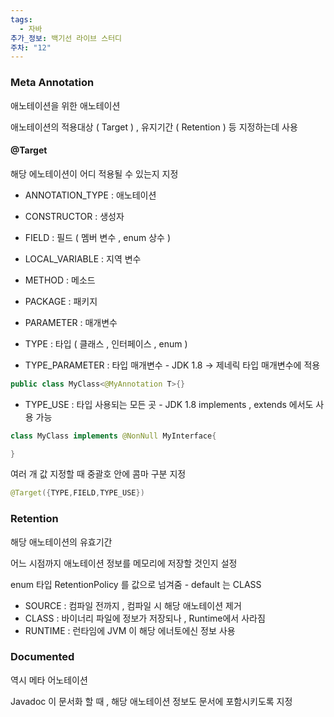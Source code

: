 ```yaml
---
tags:
  - 자바
추가_정보: 백기선 라이브 스터디
주차: "12"
---
```

### Meta Annotation

애노테이션을 위한 애노테이션

애노테이션의 적용대상 ( Target ) , 유지기간 ( Retention ) 등 지정하는데 사용

#### @Target

해당 에노테이션이 어디 적용될 수 있는지 지정

- ANNOTATION_TYPE : 애노테이션
- CONSTRUCTOR : 생성자
- FIELD : 필드 ( 멤버 변수 , enum 상수 )
- LOCAL_VARIABLE : 지역 변수
- METHOD : 메소드
- PACKAGE : 패키지
- PARAMETER : 매개변수
- TYPE : 타입 ( 클래스 , 인터페이스 , enum )

- TYPE_PARAMETER : 타입 매개변수 - JDK 1.8
-> 제네릭 타입 매개변수에 적용
```java
public class MyClass<@MyAnnotation T>{}
```
- TYPE_USE : 타입 사용되는 모든 곳 - JDK 1.8
implements , extends 에서도 사용 가능
```java
class MyClass implements @NonNull MyInterface{

}
```


여러 개 값 지정할 때 중괄호 안에 콤마 구분 지정
```java
@Target({TYPE,FIELD,TYPE_USE})
```

### Retention

해당 애노테이션의 유효기간

어느 시점까지 애노테이션 정보를 메모리에 저장할 것인지 설정

enum 타입 RetentionPolicy 를 값으로 넘겨줌 - default 는 CLASS

- SOURCE : 컴파일 전까지 , 컴파일 시 해당 애노테이션 제거
- CLASS : 바이너리 파일에 정보가 저장되나 , Runtime에서 사라짐
- RUNTIME : 런타임에 JVM 이 해당 에너토에신 정보 사용


### Documented

역시 메타 어노테이션

Javadoc 이 문서화 할 때 , 해당 애노테이션 정보도 문서에 포함시키도록 지정
